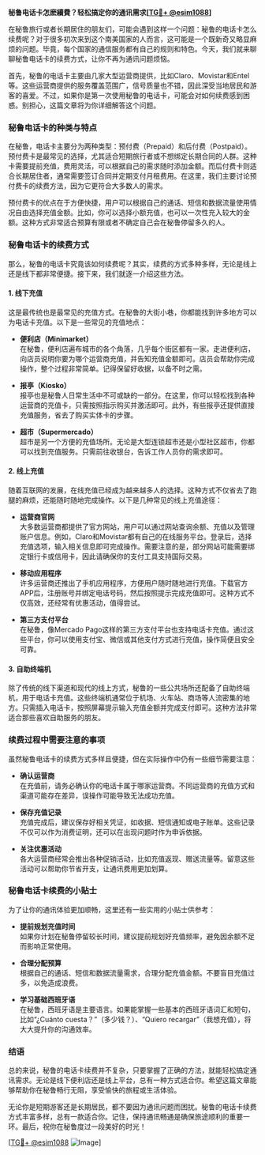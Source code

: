 **秘鲁电话卡怎麽續費？轻松搞定你的通讯需求[[TG💪+ @esim1088](https://t.me/s/esim1088)]**

在秘鲁旅行或者长期居住的朋友们，可能会遇到这样一个问题：秘鲁的电话卡怎么续费呢？对于很多初次来到这个南美国家的人而言，这可能是一个既新奇又略显麻烦的问题。毕竟，每个国家的通信服务都有自己的规则和特色。今天，我们就来聊聊秘鲁电话卡的续费方式，让你不再为通讯问题烦恼。

首先，秘鲁的电话卡主要由几家大型运营商提供，比如Claro、Movistar和Entel等。这些运营商提供的服务覆盖范围广，信号质量也不错，因此深受当地居民和游客的喜爱。不过，如果你是第一次使用秘鲁的电话卡，可能会对如何续费感到困惑。别担心，这篇文章将为你详细解答这个问题。

### **秘鲁电话卡的种类与特点**

在秘鲁，电话卡主要分为两种类型：预付费（Prepaid）和后付费（Postpaid）。预付费卡是最常见的选择，尤其适合短期旅行者或不想绑定长期合同的人群。这种卡需要提前充值，费用灵活，可以根据自己的需求随时添加金额。而后付费卡则适合长期居住者，通常需要签订合同并定期支付月租费用。在这里，我们主要讨论预付费卡的续费方法，因为它更符合大多数人的需求。

预付费卡的优点在于方便快捷，用户可以根据自己的通话、短信和数据流量使用情况自由选择充值金额。比如，你可以选择小额充值，也可以一次性充入较大的金额。这种方式非常适合预算有限或者不确定自己会在秘鲁停留多久的人。

### **秘鲁电话卡的续费方式**

那么，秘鲁的电话卡究竟该如何续费呢？其实，续费的方式多种多样，无论是线上还是线下都非常便捷。接下来，我们就逐一介绍这些方法。

#### **1. 线下充值**

这是最传统也是最常见的充值方式。在秘鲁的大街小巷，你都能找到许多地方可以为电话卡充值。以下是一些常见的充值地点：

- **便利店（Minimarket）**  
  在秘鲁，便利店遍布城市的各个角落，几乎每个街区都有一家。走进便利店，向店员说明你要为哪个运营商充值，并告知充值金额即可。店员会帮助你完成操作，整个过程非常简单。记得保留好收据，以备不时之需。

- **报亭（Kiosko）**  
  报亭也是秘鲁人日常生活中不可或缺的一部分。在这里，你可以轻松找到各种运营商的充值卡，只需按照指示购买并激活即可。此外，有些报亭还提供直接充值服务，省去了购买实体卡的步骤。

- **超市（Supermercado）**  
  超市是另一个方便的充值场所。无论是大型连锁超市还是小型社区超市，你都可以找到充值服务。只需前往收银台，告诉工作人员你的需求即可。

#### **2. 线上充值**

随着互联网的发展，在线充值已经成为越来越多人的选择。这种方式不仅省去了跑腿的麻烦，还能随时随地完成操作。以下是几种常见的线上充值途径：

- **运营商官网**  
  大多数运营商都提供了官方网站，用户可以通过网站查询余额、充值以及管理账户信息。例如，Claro和Movistar都有自己的在线服务平台。登录后，选择充值选项，输入相关信息即可完成操作。需要注意的是，部分网站可能需要绑定银行卡或信用卡，因此请确保你的支付工具支持国际交易。

- **移动应用程序**  
  许多运营商还推出了手机应用程序，方便用户随时随地进行充值。下载官方APP后，注册账号并绑定电话号码，然后按照提示完成充值即可。这种方式不仅高效，还经常有优惠活动，值得尝试。

- **第三方支付平台**  
  在秘鲁，像Mercado Pago这样的第三方支付平台也支持电话卡充值。通过这些平台，你可以使用支付宝、微信或其他支付方式进行充值，操作简便且安全可靠。

#### **3. 自助终端机**

除了传统的线下渠道和现代的线上方式，秘鲁的一些公共场所还配备了自助终端机，用于电话卡充值。这些终端机通常位于机场、火车站、商场等人流密集的地方。只需插入电话卡，按照屏幕提示输入充值金额并完成支付即可。这种方法非常适合那些喜欢自助服务的朋友。

### **续费过程中需要注意的事项**

虽然秘鲁电话卡的续费方式多样且便捷，但在实际操作中仍有一些细节需要注意：

- **确认运营商**  
  在充值前，请务必确认你的电话卡属于哪家运营商。不同运营商的充值方式和渠道可能存在差异，误操作可能导致无法成功充值。

- **保存充值记录**  
  充值完成后，建议保存好相关凭证，如收据、短信通知或电子账单。这些记录不仅可以作为消费证明，还可以在出现问题时作为申诉依据。

- **关注优惠活动**  
  各大运营商经常会推出各种促销活动，比如充值返现、赠送流量等。留意这些活动可以帮助你节省开支，让通讯费用更加划算。

### **秘鲁电话卡续费的小贴士**

为了让你的通讯体验更加顺畅，这里还有一些实用的小贴士供参考：

- **提前规划充值时间**  
  如果你计划在秘鲁停留较长时间，建议提前规划好充值频率，避免因余额不足而影响正常使用。

- **合理分配预算**  
  根据自己的通话、短信和数据流量需求，合理分配充值金额。不要盲目充值过多，以免造成浪费。

- **学习基础西班牙语**  
  在秘鲁，西班牙语是主要语言。如果能掌握一些基本的西班牙语词汇和短句，比如“¿Cuánto cuesta？”（多少钱？）、“Quiero recargar”（我想充值），将大大提升你的沟通效率。

### **结语**

总的来说，秘鲁的电话卡续费并不复杂，只要掌握了正确的方法，就能轻松搞定通讯需求。无论是线下便利店还是线上平台，总有一种方式适合你。希望这篇文章能够帮助你在秘鲁畅行无阻，享受愉快的旅程或生活体验。

无论你是短期游客还是长期居民，都不要因为通讯问题而困扰。秘鲁的电话卡续费方式丰富多样，总有一款适合你。记住，保持通讯畅通是确保旅途顺利的重要一环。最后，祝你在秘鲁度过一段美好的时光！

[[TG💪+ @esim1088](https://t.me/s/esim1088) ![Image](https://i.postimg.cc/4NQfJmqS/Snipaste-2025-05-13-00-14-12.png)]